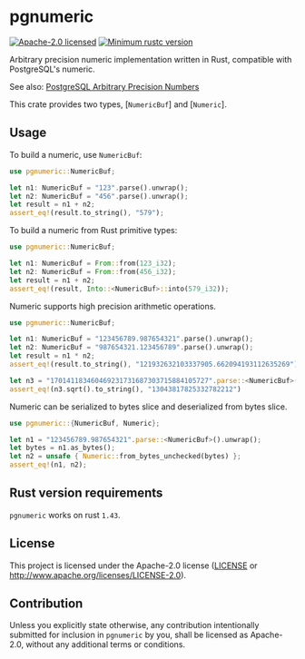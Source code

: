 # pgnumeric

[![Apache-2.0 licensed](https://img.shields.io/badge/license-Apache--2.0-blue.svg)](LICENSE)
[![Minimum rustc version](https://img.shields.io/badge/rustc-1.43+-lightgray.svg)](README.md#rust-version-requirements)

Arbitrary precision numeric implementation written in Rust, compatible with PostgreSQL's numeric.

See also: [PostgreSQL Arbitrary Precision Numbers](https://www.postgresql.org/docs/current/datatype-numeric.html#DATATYPE-NUMERIC-DECIMAL)

This crate provides two types, [`NumericBuf`] and [`Numeric`].

## Usage

To build a numeric, use `NumericBuf`:

```Rust
use pgnumeric::NumericBuf;

let n1: NumericBuf = "123".parse().unwrap();
let n2: NumericBuf = "456".parse().unwrap();
let result = n1 + n2;
assert_eq!(result.to_string(), "579");
```

To build a numeric from Rust primitive types:

```Rust
use pgnumeric::NumericBuf;

let n1: NumericBuf = From::from(123_i32);
let n2: NumericBuf = From::from(456_i32);
let result = n1 + n2;
assert_eq!(result, Into::<NumericBuf>::into(579_i32));
```

Numeric supports high precision arithmetic operations.

```Rust
use pgnumeric::NumericBuf;

let n1: NumericBuf = "123456789.987654321".parse().unwrap();
let n2: NumericBuf = "987654321.123456789".parse().unwrap();
let result = n1 * n2;
assert_eq!(result.to_string(), "121932632103337905.662094193112635269");

let n3 = "170141183460469231731687303715884105727".parse::<NumericBuf>().unwrap();
assert_eq!(n3.sqrt().to_string(), "13043817825332782212")
```

Numeric can be serialized to bytes slice and deserialized from bytes slice.

```Rust
use pgnumeric::{NumericBuf, Numeric};

let n1 = "123456789.987654321".parse::<NumericBuf>().unwrap();
let bytes = n1.as_bytes();
let n2 = unsafe { Numeric::from_bytes_unchecked(bytes) };
assert_eq!(n1, n2);
```

## Rust version requirements

`pgnumeric` works on rust `1.43`.

## License

This project is licensed under the Apache-2.0 license ([LICENSE](LICENSE) or http://www.apache.org/licenses/LICENSE-2.0).

## Contribution

Unless you explicitly state otherwise, any contribution intentionally submitted
for inclusion in `pgnumeric` by you, shall be licensed as Apache-2.0, without any additional
terms or conditions.
